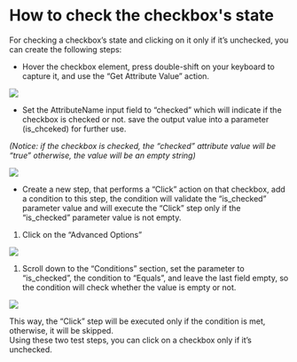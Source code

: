 # How to check the checkbox's state

For checking a checkbox’s state and clicking on it only if it’s unchecked, you can create the following steps:

* Hover the checkbox element, press double-shift on your keyboard to capture it, and use the “Get Attribute Value” action.

![](https://testproject-5b5666821ab7.intercom-attachments-1.com/i/o/491163995/5a03130caa6db409faeabfac/36a7e9a3e9324ea1f2b807f3c274cea3cc7915d6\_2\_690x221.png)

* Set the AttributeName input field to “checked” which will indicate if the checkbox is checked or not. save the output value into a parameter (is\_chceked) for further use.

_(Notice: if the checkbox is checked, the “checked” attribute value will be “true” otherwise, the value will be an empty string)_

![](https://testproject-5b5666821ab7.intercom-attachments-1.com/i/o/491164007/5c205eceb1378787c258876c/d7bc93558c23b84eafd9b8a47ba58048cb93ea78.png)

* Create a new step, that performs a “Click” action on that checkbox, add a condition to this step, the condition will validate the “is\_checked” parameter value and will execute the “Click” step only if the “is\_checked” parameter value is not empty.

1. Click on the “Advanced Options”

![](https://testproject-5b5666821ab7.intercom-attachments-1.com/i/o/491164020/df66a22002c493e628c79b47/07ed460ad3c9633fcd7892d85b2e51d7e79adc0d.png)

1. Scroll down to the “Conditions” section, set the parameter to “is\_checked”, the condition to “Equals”, and leave the last field empty, so the condition will check whether the value is empty or not.

![](https://testproject-5b5666821ab7.intercom-attachments-1.com/i/o/491164031/1bc6b2fc76557916cec3b7f1/e39704a6ebfe1bcc54b253d9e9420e5dee873a5b.png)

This way, the “Click” step will be executed only if the condition is met, otherwise, it will be skipped.\
﻿Using these two test steps, you can click on a checkbox only if it’s unchecked.
